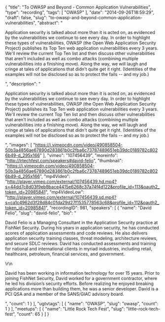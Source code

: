 {
  "title": "To OWASP and Beyond - Common Application Vulnerabilities",
  "type": "recording",
  "tags": [
    "OWASP"
  ],
  "date": "2014-09-26T18:59:29",
  "draft": false,
  "slug": "to-owasp-and-beyond-common-application-vulnerabilities",
  "abstract": "<p>Application security is talked about more than it is acted on, as evidenced by the vulnerabilities we continue to see every day. In order to highlight these types of vulnerabilities, OWASP (the Open Web Application Security Project) publishes its Top Ten web application vulnerabilities every 3 years. We'll review the current Top Ten list and then discuss other vulnerabilities that aren't included as well as combo attacks (combining multiple vulnerabilities into a finishing move). Along the way, we will laugh and cringe at tales of applications that didn't quite get it right. (Identities of the examples will not be disclosed so as to protect the fails -- and my job.)</p>",
  "description": "<p>Application security is talked about more than it is acted on, as evidenced by the vulnerabilities we continue to see every day. In order to highlight these types of vulnerabilities, OWASP (the Open Web Application Security Project) publishes its Top Ten web application vulnerabilities every 3 years. We'll review the current Top Ten list and then discuss other vulnerabilities that aren't included as well as combo attacks (combining multiple vulnerabilities into a finishing move). Along the way, we will laugh and cringe at tales of applications that didn't quite get it right. (Identities of the examples will not be disclosed so as to protect the fails -- and my job.)</p>",
  "images": [
    "https://i.vimeocdn.com/video/490858504-50b3a4856ae67890d283861b0c2fba6c73787489651eb39dc0189782c8026b49-d_295x166"
  ],
  "vimeo": "107456439",
  "moreinfo": "http://lrtechfest.com/speakers#david-felio",
  "thumbnail": "https://i.vimeocdn.com/video/490858504-50b3a4856ae67890d283861b0c2fba6c73787489651eb39dc0189782c8026b49-d_295x166",
  "mp4Video": "http://player.vimeo.com/external/107456439.hd.mp4?s=44dd7c8d03f9eb8bace4415e6268c37a74f4d122&profile_id=113&oauth2_token_id=20985841",
  "mp4VideoLow": "http://player.vimeo.com/external/107456439.sd.mp4?s=ca1c4962d3f28d84c01da29d27f1535778563c68&profile_id=112&oauth2_token_id=20985841",
  "recordingID": 981,
  "speakers": [
    {
      "name": "David Felio",
      "slug": "david-felio",
      "bio": "<p>David Felio is a Managing Consultant in the Application Security practice at FishNet Security. During his years in application security, he has conducted scores of application assessments and code reviews. He also delivers application security training classes, threat modeling, architecture reviews, and secure SDLC reviews. David has conducted assessments and training for national and international clients in myriad industries, including retail, healthcare, petroleum, financial services, and government.</p>\r\n<p>David has been working in information technology for over 15 years. Prior to joining FishNet Security, David worked for a government contractor, where he led his division’s security efforts. Before realizing he enjoyed breaking applications more than building them, he was a senior developer. David is a PCI QSA and a member of the SANS/GIAC advisory board.</p>",
      "count": 1
    }
  ],
  "ugtvtags": [
    {
      "name": "OWASP",
      "slug": "owasp",
      "count": 1
    }
  ],
  "meetups": [
    {
      "name": "Little Rock Tech Fest",
      "slug": "little-rock-tech-fest",
      "count": 65
    }
  ]
}